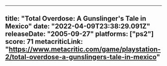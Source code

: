 
---
title: "Total Overdose: A Gunslinger's Tale in Mexico"
date: "2022-04-09T23:38:29.091Z"
releaseDate: "2005-09-27"
platforms: ["ps2"]
score: 71
metacriticLink: "https://www.metacritic.com/game/playstation-2/total-overdose-a-gunslingers-tale-in-mexico"
---

